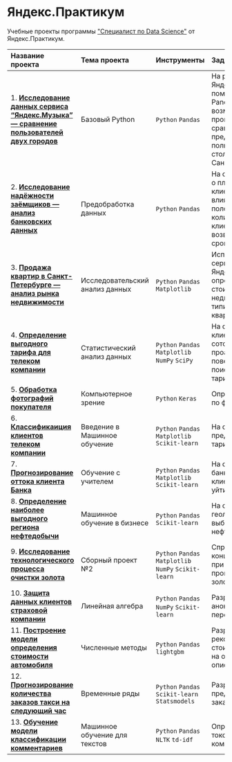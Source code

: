 # Яндекс.Практикум

Учебные проекты программы ["Специалист по Data Science"](practicum.yandex.ru/data-scientist/) от Яндекс.Практикум.


| Название проекта | Тема проекта | Инструменты | Задачи проекта |
| :--------------- | :----------- | :---------- | :------------- |
| 1. **[Исследование данных сервиса “Яндекс.Музыка” — сравнение пользователей двух городов]()** | Базовый Python|`Python` `Pandas`|На реальных данных Яндекс.Музыки c помощью библиотеки Pandas и её возможностей проверить данные и сравнить поведение и предпочтения пользователей двух столиц — Москвы и Санкт-Петербурга.|
| 2. **[Исследование надёжности заёмщиков — анализ банковских данных]()** |  Предобработка данных |`Python` `Pandas`|На основе статистики о платёжеспособности клиентов исследовать влияет ли семейное положение и количество детей клиента на факт возврата кредита в срок.|
| 3. **[Продажа квартир в Санкт-Петербурге — анализ рынка недвижимости]()** | Исследовательский анализ данных|`Python` `Pandas` `Matplotlib`|Используя данные сервиса Яндекс.Недвижимость, определить рыночную стоимость объектов недвижимости и типичные параметры квартир.|
| 4. **[Определение выгодного тарифа для телеком компании]()**  | Статистический анализ данных|`Python` `Pandas` `Matplotlib` `NumPy` `SciPy`|На основе данных клиентов оператора сотовой связи проанализировать поведение клиентов и поиск оптимального тарифа.|
| 5. **[Обработка фотографий покупателя]()** | Компьютерное зрение|`Python` `Keras`|Определение возраста по фотографии.|
| 6. **[Классификаиция клиентов телеком компании]()** |  Введение в Машинное обучение|`Python` `Pandas` `Matplotlib` `Scikit-learn`|На основе данных предложить клиенту тариф.|
| 7. **[Прогнозирование оттока клиента Банка]()**| Обучение с учителем|`Python` `Pandas` `Matplotlib` `Scikit-learn`|На основе данных из банка определить клиент, который может уйти.|
| 8. **[Определение наиболее выгодного региона нефтедобычи]()** | Машинное обучение в бизнесе|`Python` `Pandas` `Scikit-learn`|На основе данных геологи разведки выбрать район добычи нефти.|
| 9. **[Исследование технологического процесса очистки золота]()**|  Сборный проект №2|`Python` `Pandas` `Matplotlib` `NumPy` `Scikit-learn`|Спрогнозировать концентрацию золота при проведении процесса очистки золота.|
| 10. **[Защита данных клиентов страховой компании]()** |  Линейная алгебра|`Python` `Pandas` `NumPy` `Scikit-learn`|Разработка модели анонимизации персональных данных.|
| 11. **[Построение модели определения стоимости автомобиля]()**|  Численные методы|`Python` `Pandas` `lightgbm`|Разработка системы рекомендации стоимости автомобиля на основе его описания.|
| 12. **[Прогнозирование количества заказов такси на следующий час]()**| Временные ряды|`Python` `Pandas` `Scikit-learn` `Statsmodels`|Разработка системы предсказания объема заказа.|
| 13. **[Обучение модели классификации комментариев]()**| Машинное обучение для текстов|`Python` `Pandas` `NLTK` `td-idf`|Определение токсичности комментарии.|














